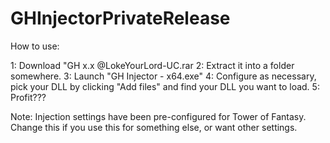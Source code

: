 # GHInjectorPrivateRelease

How to use:

1: Download "GH x.x @LokeYourLord-UC.rar
2: Extract it into a folder somewhere.
3: Launch "GH Injector - x64.exe"
4: Configure as necessary, pick your DLL by clicking "Add files" and find your DLL you want to load.
5: Profit???

Note: Injection settings have been pre-configured for Tower of Fantasy. Change this if you use this for something else, or want other settings.
